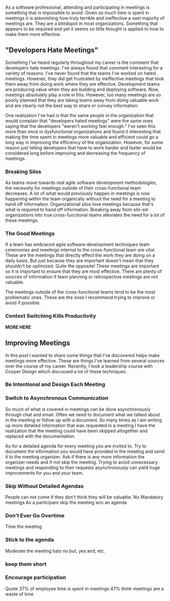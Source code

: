 As a software professional, attending and participating in meetings is something that is impossible to avoid. Given so much time is spent
in meetings it is astonishing how truly terrible and ineffective a vast majority of meetings are. They are a blindspot in most organizations. 
Something that appears to be required and yet it seems so little thought is applied to how to make them more effective.

## "Developers Hate Meetings"

Something I've heard regularly throughout my career is the comment that developers hate meetings. I've always found that comment interesting for 
a variety of reasons. I've never found that the teams I've worked on hated meetings. However, they did get frustrated by ineffective meetings that took them away from doing work where they are effective. Development teams are producing value when they are building and deploying software. Now, meetings absolutely play a role in this. However, too many meetings are so poorly planned that they are taking teams away from doing valuable work and are clearly not the best way to share or convey information.

One realization I've had is that the same people in the organization that would complain that "developers hated meetings" were the same ones saying that the developers "weren't working fast enough." I've seen this more than once in dysfunctional organizations and found it interesting that making the time spent in meetings more valuable and efficient could go a long way in improving the efficiency of the organization. However, for some reason just telling developers that have to work harder and faster would be considered long before improving and decreasing the frequency of meetings.

### Breaking Silos

As teams move towards real agile software development methodologies,
the necessity for meetings outside of their cross-functional team decreases. A lot of what would previously happen in meetings is now happening within the team organically without the need for a meeting to hand off information.  Organizational silos love meetings because that's what is required to hand off information. Breaking away from silo-ed organizations into true
cross-functional teams alleviates the need for a lot of these meetings.

### The Good Meetings

If a team has embraced agile software development techniques team ceremonies and meetings internal to the cross-functional team are vital. These are the meetings that directly effect the work they are doing on a daily basis. But just because they are important doesn't mean that they shouldn't be optimized. Quite the opposite! These meetings are important so it is important to ensure that they are most effective. There are plenty of sources of information if team planning or retrospective meetings are not valuable.  

The meetings outside of the cross-functional teams tend to be the most problematic ones. These are the ones I recommend trying to improve or avoid if possible.

### Context Switching Kills Productivity

**MORE HERE**

## Improving Meetings


In this post I wanted to share some things that I've discovered helps make meetings more effective. These are things I've learned from several sources
over the course of my career. Recently, I took a leadership course with Cooper Design which discussed a lot of these techniques. 

### Be Intentional and Design Each Meeting


### Switch to Asynchronous Communication

So much of what is covered in meetings can be done asynchronously through chat and email. Often we need to document what we talked about in the meeting or follow up with a document. So many times as I am writing up more detailed information that was requested in a meeting I have the realization that the meeting could have been skipped altogether and replaced with the documentation. 

As for a detailed agenda for every meeting you are invited to. Try to document the information you would have provided in the meeting and send it to the meeting organizer. Ask if there is any more information the organizer needs and if not skip the meeting. Trying to avoid unnecessary meetings and responding to their requests asynchronously can yield huge improvements for you and your team. 

### Skip Without Detailed Agendas
People can not come if they don't think they will be valuable.
No Mandatory meetings
As a participant skip the meeting w/o an agenda

### Don't Ever Go Overtime

Time the meeting

### Stick to the agenda
Moderate the meeting
hats
no but, yes and, etc.

### keep them short

### Encourage participation

Quote 37% of employee time is spent in meetings
47% think meetings are a waste of time

